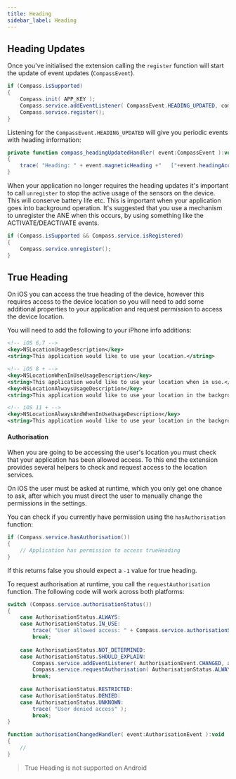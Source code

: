 ```yaml
---
title: Heading
sidebar_label: Heading
---
```


## Heading Updates

Once you've initialised the extension calling the `register` function will start 
the update of event updates (`CompassEvent`).

```actionscript
if (Compass.isSupported)
{
	Compass.init( APP_KEY );
	Compass.service.addEventListener( CompassEvent.HEADING_UPDATED, compass_headingUpdatedHandler );
	Compass.service.register();
}
```

Listening for the `CompassEvent.HEADING_UPDATED` will give you periodic events with 
heading information:

```actionscript
private function compass_headingUpdatedHandler( event:CompassEvent ):void
{
	trace( "Heading: " + event.magneticHeading +"   ["+event.headingAccuracy+"]" );
}
```

When your application no longer requires the heading updates it's important to call 
`unregister` to stop the active usage of the sensors on the device. This will 
conserve battery life etc. This is important when your application goes into 
background operation. It's suggested that you use a mechanism to unregister 
the ANE when this occurs, by using something like the ACTIVATE/DEACTIVATE events.

```actionscript
if (Compass.isSupported && Compass.service.isRegistered)
{
	Compass.service.unregister();
}
```




## True Heading

On iOS you can access the true heading of the device, however this requires access to the device location so you will need to add some additional properties to your application and request permission to access the device location. 

You will need to add the following to your iPhone info additions:

```xml
<!-- iOS 6,7 -->
<key>NSLocationUsageDescription</key>
<string>This application would like to use your location.</string>

<!-- iOS 8 + -->
<key>NSLocationWhenInUseUsageDescription</key>
<string>This application would like to use your location when in use.</string>
<key>NSLocationAlwaysUsageDescription</key>
<string>This application would like to use your location in the background.</string>

<!-- iOS 11 + -->
<key>NSLocationAlwaysAndWhenInUseUsageDescription</key>
<string>This application would like to use your location in the background and the foreground.</string>
```

#### Authorisation

When you are going to be accessing the user's location you must check that your application has been allowed access. To this end the extension provides several helpers to check and request access to the location services.

On iOS the user must be asked at runtime, which you only get one chance to ask, after which you must direct the user to manually change the permissions in the settings.

You can check if you currently have permission using the `hasAuthorisation` function:

```actionscript
if (Compass.service.hasAuthorisation())
{
	// Application has permission to access trueHeading
}
```

If this returns false you should expect a `-1` value for true heading.


To request authorisation at runtime, you call the `requestAuthorisation` function. 
The following code will work across both platforms:

```actionscript
switch (Compass.service.authorisationStatus())
{
	case AuthorisationStatus.ALWAYS:
	case AuthorisationStatus.IN_USE:
		trace( "User allowed access: " + Compass.service.authorisationStatus() );
		break;
	
	case AuthorisationStatus.NOT_DETERMINED:
	case AuthorisationStatus.SHOULD_EXPLAIN:
		Compass.service.addEventListener( AuthorisationEvent.CHANGED, authorisationChangedHandler );
		Compass.service.requestAuthorisation( AuthorisationStatus.ALWAYS );
		break;
	
	case AuthorisationStatus.RESTRICTED:
	case AuthorisationStatus.DENIED:
	case AuthorisationStatus.UNKNOWN:
		trace( "User denied access" );
		break;
}

function authorisationChangedHandler( event:AuthorisationEvent ):void
{
	//
}
```


>
> True Heading is not supported on Android
>


